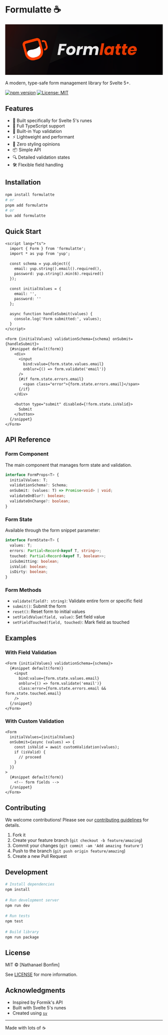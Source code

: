 # Formulatte ☕

![Formulatte Banner](design/banner.png)

A modern, type-safe form management library for Svelte 5+.

[![npm version](https://badge.fury.io/js/formulatte.svg)](https://badge.fury.io/js/formulatte)
[![License: MIT](https://img.shields.io/badge/License-MIT-yellow.svg)](https://opensource.org/licenses/MIT)

## Features

- 🎯 Built specifically for Svelte 5's runes
- 💪 Full TypeScript support
- 🔄 Built-in Yup validation
- ⚡ Lightweight and performant
- 🎨 Zero styling opinions
- 📦 Simple API
- 🔍 Detailed validation states
- 🛠️ Flexible field handling

## Installation

```bash
npm install formulatte
# or
pnpm add formulatte
# or
bun add formulatte
```

## Quick Start

```svelte
<script lang="ts">
  import { Form } from 'formulatte';
  import * as yup from 'yup';

  const schema = yup.object({
    email: yup.string().email().required(),
    password: yup.string().min(6).required()
  });

  const initialValues = {
    email: '',
    password: ''
  };

  async function handleSubmit(values) {
    console.log('Form submitted:', values);
  }
</script>

<Form {initialValues} validationSchema={schema} onSubmit={handleSubmit}>
  {#snippet default(form)}
    <div>
      <input 
        bind:value={form.state.values.email}
        onblur={() => form.validate('email')}
      />
      {#if form.state.errors.email}
        <span class="error">{form.state.errors.email}</span>
      {/if}
    </div>

    <button type="submit" disabled={!form.state.isValid}>
      Submit
    </button>
  {/snippet}
</Form>
```

## API Reference

### Form Component

The main component that manages form state and validation.

```typescript
interface FormProps<T> {
  initialValues: T;
  validationSchema?: Schema;
  onSubmit: (values: T) => Promise<void> | void;
  validateOnBlur?: boolean;
  validateOnChange?: boolean;
}
```

### Form State

Available through the form snippet parameter:

```typescript
interface FormState<T> {
  values: T;
  errors: Partial<Record<keyof T, string>>;
  touched: Partial<Record<keyof T, boolean>>;
  isSubmitting: boolean;
  isValid: boolean;
  isDirty: boolean;
}
```

### Form Methods

- `validate(field?: string)`: Validate entire form or specific field
- `submit()`: Submit the form
- `reset()`: Reset form to initial values
- `setFieldValue(field, value)`: Set field value
- `setFieldTouched(field, touched)`: Mark field as touched

## Examples

### With Field Validation

```svelte
<Form {initialValues} validationSchema={schema}>
  {#snippet default(form)}
    <input
      bind:value={form.state.values.email}
      onblur={() => form.validate('email')}
      class:error={form.state.errors.email && form.state.touched.email}
    />
  {/snippet}
</Form>
```

### With Custom Validation

```svelte
<Form
  initialValues={initialValues}
  onSubmit={async (values) => {
    const isValid = await customValidation(values);
    if (isValid) {
      // proceed
    }
  }}
>
  {#snippet default(form)}
    <!-- form fields -->
  {/snippet}
</Form>
```

## Contributing

We welcome contributions! Please see our [contributing guidelines](CONTRIBUTING.md) for details.

1. Fork it
2. Create your feature branch (`git checkout -b feature/amazing`)
3. Commit your changes (`git commit -am 'Add amazing feature'`)
4. Push to the branch (`git push origin feature/amazing`)
5. Create a new Pull Request

## Development

```bash
# Install dependencies
npm install

# Run development server
npm run dev

# Run tests
npm test

# Build library
npm run package
```

## License

MIT © [Nathanael Bonfim]

See [LICENSE](LICENSE) for more information.

## Acknowledgments

- Inspired by Formik's API
- Built with Svelte 5's runes
- Created using [`sv`](https://npmjs.com/package/sv)

---

Made with lots of ☕ 
